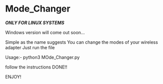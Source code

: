 # Mode_Changer

***ONLY FOR LINUX SYSTEMS***

Windows version will come out soon...

Simple as the name suggests You can change the modes of your wireless adapter
Just run the file 

Usage:-
python3 MOde_Changer.py

follow the instructions
DONE!!


ENJOY!
